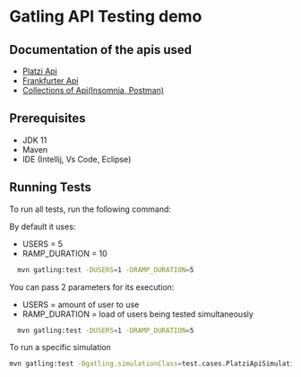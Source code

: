# Gatling API Testing demo 

## Documentation of the apis used 
- [Platzi Api](https://fakeapi.platzi.com/)  
- [Frankfurter Api](https://www.frankfurter.app/docs/)
- [Collections of Api(Insomnia, Postman)](src/test/resources/collections-api)

## Prerequisites

- JDK 11
- Maven
- IDE (Intellij, Vs Code, Eclipse)


## Running Tests

To run all tests, run the following command:

By default it uses:
- USERS = 5
- RAMP_DURATION = 10

```bash
  mvn gatling:test -DUSERS=1 -DRAMP_DURATION=5
```

You can pass 2 parameters for its execution:
- USERS = amount of user to use
- RAMP_DURATION = load of users being tested simultaneously

```bash
  mvn gatling:test -DUSERS=1 -DRAMP_DURATION=5
```
To run a specific simulation

```bash
mvn gatling:test -Dgatling.simulationClass=test.cases.PlatziApiSimulation -DUSERS=1 -DRAMP_DURATION=5
```